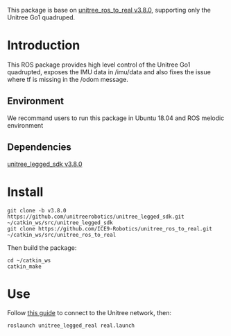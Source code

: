 This package is base on [unitree_ros_to_real v3.8.0](https://github.com/unitreerobotics/unitree_ros_to_real/tree/v3.8.0), supporting only the Unitree Go1 quadruped.

# Introduction
This ROS package provides high level control of the Unitree Go1 quadrupted, exposes the IMU data in /imu/data and also fixes the issue where tf is missing in the /odom message.  

## Environment
We recommand users to run this package in Ubuntu 18.04 and ROS melodic environment

## Dependencies
[unitree_legged_sdk v3.8.0](https://github.com/unitreerobotics/unitree_legged_sdk/releases/tag/3.8.0)

# Install
```
git clone -b v3.8.0 https://github.com/unitreerobotics/unitree_legged_sdk.git ~/catkin_ws/src/unitree_legged_sdk
git clone https://github.com/ICE9-Robotics/unitree_ros_to_real.git ~/catkin_ws/src/unitree_ros_to_real
```
Then build the package:
```
cd ~/catkin_ws
catkin_make
```

# Use
Follow [this guide](https://github.com/ICE9-Robotics/ice9_unitree/wiki/Access-the-Unitree-PCs) to connect to the Unitree network, then:
```
roslaunch unitree_legged_real real.launch
```
